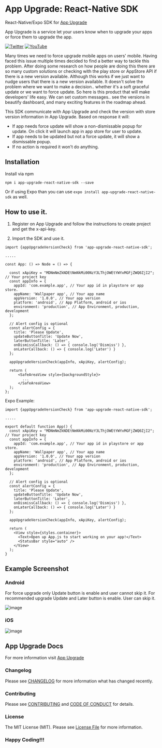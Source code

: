 # App Upgrade: React-Native SDK

React-Native/Expo SDK for [App Upgrade](https://appupgrade.dev)

App Upgrade is a service let your users know when to upgrade your apps or force them to upgrade the app.

[![Twitter](https://img.shields.io/twitter/follow/app_upgrade?style=social)](https://twitter.com/app_upgrade)
[![YouTube](https://img.shields.io/youtube/channel/subscribers/UC0ZVJPYHFVuMwEsro4VZKXw?style=social)](https://www.youtube.com/channel/UC0ZVJPYHFVuMwEsro4VZKXw)

Many times we need to force upgrade mobile apps on users' mobile. Having faced this issue multiple times decided to find a better way to tackle this problem. After doing some research on how people are doing this there are so many custom solutions or checking with the play store or AppStore API if there is a new version available. Although this works if we just want to nudge users that there is a new version available. It doesn't solve the problem where we want to make a decision.. whether it's a soft graceful update or we want to force update. So here is this product that will make developers' life easy. We can set custom messages.. see the versions in beautify dashboard, and many exciting features in the roadmap ahead.

This SDK communicate with App Upgrade and check the version with store version information in App Upgrade. Based on response it will:
- If app needs force update will show a non-dismissable popup for update. On click it will launch app in app store for user to update.
- If app needs to be updated but not a force update, it will show a dismissable popup.
- If no action is required it won't do anything.

## Installation
Install via npm
```
npm i app-upgrade-react-native-sdk --save
```

Or if using Expo than you can use `expo install app-upgrade-react-native-sdk` as well.

## How to use it.
1. Register on App Upgrade and follow the instructions to create project and get the x-api-key.

2. Import the SDK and use it.
```
import {appUpgradeVersionCheck} from 'app-upgrade-react-native-sdk';

.....

const App: () => Node = () => {

  const xApiKey = "MDNmNmZkNDEtNmNkMi00NzY3LThjOWEtYWYxMGFjZWQ0ZjI2"; // Your project key
  const appInfo = {
    appId: 'com.example.app', // Your app id in playstore or app store.
    appName: 'Wallpaper app', // Your app name
    appVersion: '1.0.0', // Your app version
    platform: 'android', // App Platform, android or ios
    environment: 'production', // App Environment, production, development
  };

  // Alert config is optional
  const alertConfig = {
    title: 'Please Update',
    updateButtonTitle: 'Update Now',
    laterButtonTitle: 'Later',
    onDismissCallback: () => { console.log('Dismiss') },
    onLaterCallback: () => { console.log('Later') }
  };

  appUpgradeVersionCheck(appInfo, xApiKey, alertConfig);

  return (
      <SafeAreaView style={backgroundStyle}>
        ...
      </SafeAreaView>
  );
};

```

Expo Example:
```
import {appUpgradeVersionCheck} from 'app-upgrade-react-native-sdk';

.....

export default function App() {
  const xApiKey = "MDNmNmZkNDEtNmNkMi00NzY3LThjOWEtYWYxMGFjZWQ0ZjI2"; // Your project key
  const appInfo = {
    appId: 'com.example.app', // Your app id in playstore or app store.
    appName: 'Wallpaper app', // Your app name
    appVersion: '1.0.0', // Your app version
    platform: 'android', // App Platform, android or ios
    environment: 'production', // App Environment, production, development
  };

  // Alert config is optional
  const alertConfig = {
    title: 'Please Update',
    updateButtonTitle: 'Update Now',
    laterButtonTitle: 'Later',
    onDismissCallback: () => { console.log('Dismiss') },
    onLaterCallback: () => { console.log('Later') }
  };

  appUpgradeVersionCheck(appInfo, xApiKey, alertConfig);

  return (
    <View style={styles.container}>
      <Text>Open up App.js to start working on your app!</Text>
      <StatusBar style="auto" />
    </View>
  );
}

```

## Example Screenshot
### Android
For force upgrade only Update button is enable and user cannot skip it.
For recommended upgrade Update and Later button is enable. User can skip it.

![image](https://raw.githubusercontent.com/appupgrade-dev/app-upgrade-react-native-sdk/main/screenshots/forceupgrade_android.png)

### iOS

![image](https://raw.githubusercontent.com/appupgrade-dev/app-upgrade-react-native-sdk/main/screenshots/forceupgrade_ios.jpg)

## App Upgrade Docs
For more information visit [App Upgrade](https://appupgrade.dev)

### Changelog

Please see [CHANGELOG](CHANGELOG.md) for more information what has changed recently.

### Contributing

Please see [CONTRIBUTING](CONTRIBUTING.md) and [CODE OF CONDUCT](CODE_OF_CONDUCT.md) for details.

### License

The MIT License (MIT). Please see [License File](LICENSE) for more information.

### Happy Coding!!!
